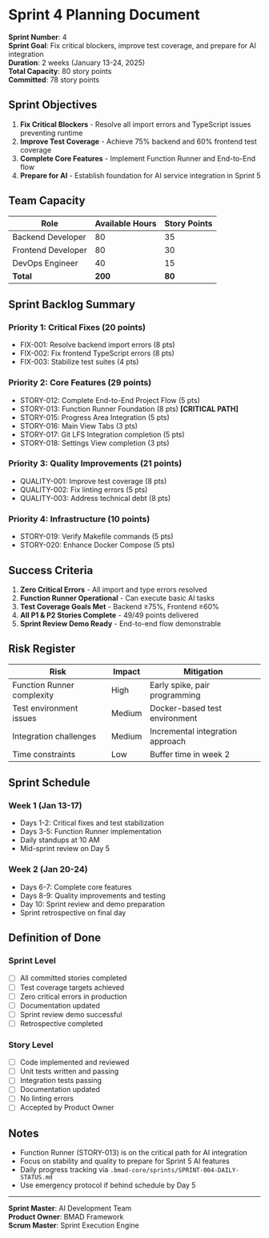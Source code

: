 # Sprint 4 Planning Document

**Sprint Number**: 4  
**Sprint Goal**: Fix critical blockers, improve test coverage, and prepare for AI integration  
**Duration**: 2 weeks (January 13-24, 2025)  
**Total Capacity**: 80 story points  
**Committed**: 78 story points  

## Sprint Objectives

1. **Fix Critical Blockers** - Resolve all import errors and TypeScript issues preventing runtime
2. **Improve Test Coverage** - Achieve 75% backend and 60% frontend test coverage
3. **Complete Core Features** - Implement Function Runner and End-to-End flow
4. **Prepare for AI** - Establish foundation for AI service integration in Sprint 5

## Team Capacity

| Role | Available Hours | Story Points |
|------|----------------|--------------|
| Backend Developer | 80 | 35 |
| Frontend Developer | 80 | 30 |
| DevOps Engineer | 40 | 15 |
| **Total** | **200** | **80** |

## Sprint Backlog Summary

### Priority 1: Critical Fixes (20 points)
- FIX-001: Resolve backend import errors (8 pts)
- FIX-002: Fix frontend TypeScript errors (8 pts)
- FIX-003: Stabilize test suites (4 pts)

### Priority 2: Core Features (29 points)
- STORY-012: Complete End-to-End Project Flow (5 pts)
- STORY-013: Function Runner Foundation (8 pts) **[CRITICAL PATH]**
- STORY-015: Progress Area Integration (5 pts)
- STORY-016: Main View Tabs (3 pts)
- STORY-017: Git LFS Integration completion (5 pts)
- STORY-018: Settings View completion (3 pts)

### Priority 3: Quality Improvements (21 points)
- QUALITY-001: Improve test coverage (8 pts)
- QUALITY-002: Fix linting errors (5 pts)
- QUALITY-003: Address technical debt (8 pts)

### Priority 4: Infrastructure (10 points)
- STORY-019: Verify Makefile commands (5 pts)
- STORY-020: Enhance Docker Compose (5 pts)

## Success Criteria

1. **Zero Critical Errors** - All import and type errors resolved
2. **Function Runner Operational** - Can execute basic AI tasks
3. **Test Coverage Goals Met** - Backend ≥75%, Frontend ≥60%
4. **All P1 & P2 Stories Complete** - 49/49 points delivered
5. **Sprint Review Demo Ready** - End-to-end flow demonstrable

## Risk Register

| Risk | Impact | Mitigation |
|------|--------|------------|
| Function Runner complexity | High | Early spike, pair programming |
| Test environment issues | Medium | Docker-based test environment |
| Integration challenges | Medium | Incremental integration approach |
| Time constraints | Low | Buffer time in week 2 |

## Sprint Schedule

### Week 1 (Jan 13-17)
- Days 1-2: Critical fixes and test stabilization
- Days 3-5: Function Runner implementation
- Daily standups at 10 AM
- Mid-sprint review on Day 5

### Week 2 (Jan 20-24)
- Days 6-7: Complete core features
- Days 8-9: Quality improvements and testing
- Day 10: Sprint review and demo preparation
- Sprint retrospective on final day

## Definition of Done

### Sprint Level
- [ ] All committed stories completed
- [ ] Test coverage targets achieved
- [ ] Zero critical errors in production
- [ ] Documentation updated
- [ ] Sprint review demo successful
- [ ] Retrospective completed

### Story Level
- [ ] Code implemented and reviewed
- [ ] Unit tests written and passing
- [ ] Integration tests passing
- [ ] Documentation updated
- [ ] No linting errors
- [ ] Accepted by Product Owner

## Notes

- Function Runner (STORY-013) is on the critical path for AI integration
- Focus on stability and quality to prepare for Sprint 5 AI features
- Daily progress tracking via `.bmad-core/sprints/SPRINT-004-DAILY-STATUS.md`
- Use emergency protocol if behind schedule by Day 5

---

**Sprint Master**: AI Development Team  
**Product Owner**: BMAD Framework  
**Scrum Master**: Sprint Execution Engine